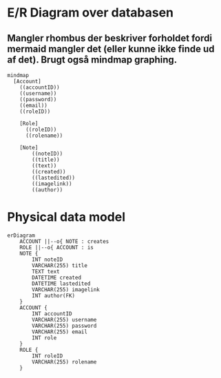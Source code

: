 # E/R Diagram over databasen
## Mangler rhombus der beskriver forholdet fordi mermaid mangler det (eller kunne ikke finde ud af det). Brugt også mindmap graphing. 
```mermaid
mindmap
  [Account]
    ((accountID))
    ((username))
    ((password))
    ((email))
    ((roleID))
    
    [Role]
      ((roleID))
      ((rolename))
    
    [Note]
        ((noteID))
        ((title))
        ((text))
        ((created))
        ((lastedited))
        ((imagelink))
        ((author))
```
# Physical data model
```mermaid
erDiagram
    ACCOUNT ||--o{ NOTE : creates
    ROLE ||--o{ ACCOUNT : is
    NOTE {
        INT noteID
        VARCHAR(255) title
        TEXT text
        DATETIME created
        DATETIME lastedited
        VARCHAR(255) imagelink
        INT author(FK)
    }
    ACCOUNT {
        INT accountID
        VARCHAR(255) username
        VARCHAR(255) password
        VARCHAR(255) email
        INT role
    }
    ROLE {
        INT roleID
        VARCHAR(255) rolename
    }
```